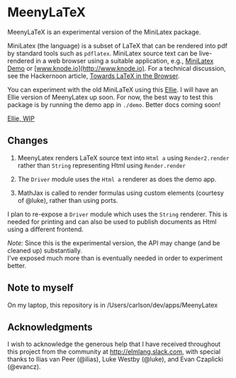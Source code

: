 
MeenyLaTeX
=========

MeenyLaTeX is an experimental version of the MiniLatex
package.


MiniLatex (the language) is a subset of LaTeX that can be rendered
into pdf by standard tools such as `pdflatex`.  MiniLatex source
text can be live-rendered in a web browser using a suitable application, e.g.,
[MiniLatex Demo](https://jxxcarlson.github.io/app/minilatex/src/index.html)
or [www.knode.io](http://www.knode.io).  For a technical discussion,
see the Hackernoon article, [Towards LaTeX in the Browser](https://hackernoon.com/towards-latex-in-the-browser-2ff4d94a0c08).

You can experiment with the old MiniLaTeX using this
[Ellie](https://ellie-app.com/jNN8tyQdh2a1).  I will have an
Ellie version of MeenyLatex up soon.  For now, the best way
to test this package is by running the demo app in `./demo`.
Better docs coming soon!

[Ellie, WIP](https://19.ellie-app.com/mQ3XxVWw3Ba1)

Changes
-------

1. MeenyLatex renders LaTeX source text into `Html a` using
`Render2.render` rather than
`String` representing Html using `Render.render`

2. The `Driver` module uses the `Html a` renderer as does the demo app.  

3.  MathJax is called to render formulas using custom elements (courtesy of @luke),
rather than using ports.

I plan to re-expose a `Driver` module which uses the `String` renderer.
This is needed for printing and can also be used to publish documents
as Html using a different frontend.

*Note:*  Since this is the experimental version,
the API may change (and be cleaned up) substantially.  
I've exposed much more than
is eventually needed in order to experiment better.



Note to myself
--------------
On my laptop, this repository is in /Users/carlson/dev/apps/MeenyLatex


Acknowledgments
---------------  

I wish to acknowledge the generous help that I have received throughout this project from the community at http://elmlang.slack.com, with special thanks to Ilias van Peer (@ilias), Luke Westby (@luke), and
Evan Czaplicki (@evancz).

